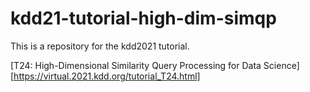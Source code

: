 # kdd21-tutorial-high-dim-simqp

This is a repository for the kdd2021 tutorial. 

[T24: High-Dimensional Similarity Query Processing for Data Science][https://virtual.2021.kdd.org/tutorial_T24.html]


